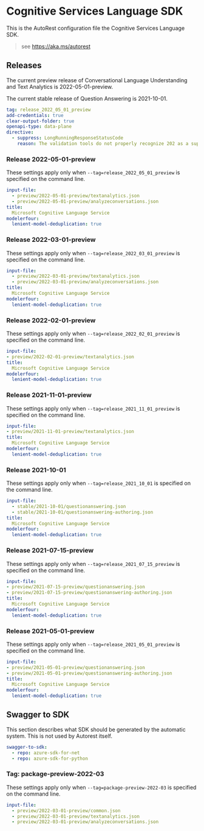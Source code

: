 # Cognitive Services Language SDK

This is the AutoRest configuration file the Cognitive Services Language SDK.

> see https://aka.ms/autorest

## Releases

The current preview release of Conversational Language Understanding and Text Analytics is 2022-05-01-preview.

The current stable release of Question Answering is 2021-10-01.

```yaml
tag: release_2022_05_01_preview
add-credentials: true
clear-output-folder: true
openapi-type: data-plane
directive:
  - suppress: LongRunningResponseStatusCode
    reason: The validation tools do not properly recognize 202 as a supported response code.
```

### Release 2022-05-01-preview

These settings apply only when `--tag=release_2022_05_01_preview` is specified on the command line.

``` yaml $(tag) == 'release_2022_05_01_preview'
input-file:
  - preview/2022-05-01-preview/textanalytics.json
  - preview/2022-05-01-preview/analyzeconversations.json
title:
  Microsoft Cognitive Language Service
modelerfour:
  lenient-model-deduplication: true

```
### Release 2022-03-01-preview

These settings apply only when `--tag=release_2022_03_01_preview` is specified on the command line.

``` yaml $(tag) == 'release_2022_03_01_preview'
input-file:
  - preview/2022-03-01-preview/textanalytics.json
  - preview/2022-03-01-preview/analyzeconversations.json
title:
  Microsoft Cognitive Language Service
modelerfour:
  lenient-model-deduplication: true
```

### Release 2022-02-01-preview

These settings apply only when `--tag=release_2022_02_01_preview` is specified on the command line.

``` yaml $(tag) == 'release_2022_02_01_preview'
input-file:
- preview/2022-02-01-preview/textanalytics.json
title:
  Microsoft Cognitive Language Service
modelerfour:
  lenient-model-deduplication: true
```

### Release 2021-11-01-preview

These settings apply only when `--tag=release_2021_11_01_preview` is specified on the command line.

``` yaml $(tag) == 'release_2021_11_01_preview'
input-file:
- preview/2021-11-01-preview/textanalytics.json
title:
  Microsoft Cognitive Language Service
modelerfour:
  lenient-model-deduplication: true
```

### Release 2021-10-01

These settings apply only when `--tag=release_2021_10_01` is specified on the command line.

``` yaml $(tag) == 'release_2021_10_01'
input-file: 
  - stable/2021-10-01/questionanswering.json
  - stable/2021-10-01/questionanswering-authoring.json
title: 
  Microsoft Cognitive Language Service
modelerfour:
  lenient-model-deduplication: true
```

### Release 2021-07-15-preview

These settings apply only when `--tag=release_2021_07_15_preview` is specified on the command line.

``` yaml $(tag) == 'release_2021_07_15_preview'
input-file:
- preview/2021-07-15-preview/questionanswering.json
- preview/2021-07-15-preview/questionanswering-authoring.json
title:
  Microsoft Cognitive Language Service
modelerfour:
  lenient-model-deduplication: true
```

### Release 2021-05-01-preview

These settings apply only when `--tag=release_2021_05_01_preview` is specified on the command line.

``` yaml $(tag) == 'release_2021_05_01_preview'
input-file:
- preview/2021-05-01-preview/questionanswering.json
- preview/2021-05-01-preview/questionanswering-authoring.json
title:
  Microsoft Cognitive Language Service
modelerfour:
  lenient-model-deduplication: true
```

## Swagger to SDK

This section describes what SDK should be generated by the automatic system.
This is not used by Autorest itself.

``` yaml $(swagger-to-sdk)
swagger-to-sdk:
  - repo: azure-sdk-for-net
  - repo: azure-sdk-for-python
```

### Tag: package-preview-2022-03

These settings apply only when `--tag=package-preview-2022-03` is specified on the command line.

```yaml $(tag) == 'package-preview-2022-03'
input-file:
  - preview/2022-03-01-preview/common.json
  - preview/2022-03-01-preview/textanalytics.json
  - preview/2022-03-01-preview/analyzeconversations.json
```
